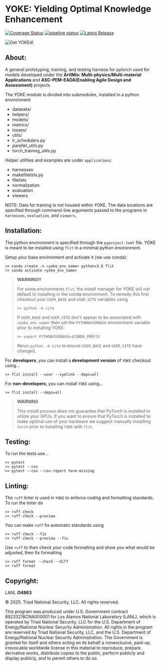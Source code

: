 YOKE: Yielding Optimal Knowledge Enhancement
============================================

[![Coverage Status](https://coveralls.io/repos/github/lanl/Yoke/badge.svg?branch=main)](https://coveralls.io/github/lanl/Yoke?branch=main)
[![pipeline status](https://github.com/lanl/Yoke/actions/workflows/yoke_install_test_lint.yml/badge.svg)](https://github.com/lanl/Yoke/actions) 
[![Latest Release](https://img.shields.io/github/v/release/lanl/Yoke)](https://github.com/lanl/Yoke/releases)

![Get YOKEd!](./YOKE_DALLE_512x512.png)

About:
------

A general prototyping, training, and testing harness for pytorch used
for models developed under the **ArtIMis: Multi-physics/Multi-material
Applications** and **ASC-PEM-EADA(Enabling Agile Design and Assessment)**
projects.

The YOKE module is divided into submodules, installed in a python environment:

- datasets/
- helpers/
- models/
- metrics/
- losses/
- utils/
- lr_schedulers.py
- parellel_utils.py
- torch_training_utils.py

Helper utilities and examples are under `applications`:

- harnesses
- makefilelists.py
- filelists
- normalization
- evaluation
- viewers

NOTE: Data for training is not housed within YOKE. The data locations are
specified through command-line arguments passed to the programs in
`harnesses`, `evaluation`, and `viewers`.


Installation:
-------------

The python environment is specified through the `pyproject.toml`
file. YOKE is meant to be installed using `flit` in a minimal python
environment.

Setup your base environment and activate it (we use conda):

```
>> conda create -n <yoke_env_name> python=3.9 flit
>> conda activate <yoke_env_name>
```

> **WARNING!!**
>
> For some environments `flit`, the install manager for YOKE will not
> default to installing in the conda environment. To remedy this first
> checkout your `USER_BASE` and `USER_SITE` variables using
>
> ```
> >> python -m site
> ```
>
> If `USER_BASE` and `USER_SITE` don't appear to be associated with
> `<yoke_env_name>` then set the `PYTHONUSERBASE` environment variable
> prior to installing YOKE:
>
> ```
> >> export PYTHONUSERBASE=$CONDA_PREFIX
> ```
>
> Rerun `python -m site` to ensure `USER_BASE` and `USER_SITE` have
> changed.

For **developers**, you can install a **development version** of
`YOKE` checkout using...

```
>> flit install --user --symlink --deps=all
```

For **non-developers**, you can install `YOKE` using...

```
>> flit install --deps=all
```

> **WARNING**
> 
> This install process does not guarantee that PyTorch is installed to
> utilize your GPUs. If you want to ensure that PyTorch is installed to
> make optimal use of your hardware we suggest manually installing
> `torch` prior to installing `YOKE` with `flit`.

Testing:
--------

To run the tests use...

```
>> pytest
>> pytest --cov
>> pytest --cov --cov-report term-missing
```

Linting:
--------

The `ruff` linter is used in `YOKE` to enforce coding and formatting
standards. To run the linter do

```
>> ruff check
>> ruff check --preview
```

You can make `ruff` fix automatic standards using

```
>> ruff check --fix
>> ruff check --preview --fix
```

Use `ruff` to then check your code formatting and show you what would
be adjusted, then fix formatting

```
>> ruff format --check --diff
>> ruff format
```

Copyright:
----------

LANL **O4863**

&copy; 2025. Triad National Security, LLC. All rights reserved.

This program was produced under U.S. Government contract 89233218CNA000001 for Los
Alamos National Laboratory (LANL), which is operated by Triad National Security, LLC for
the U.S. Department of Energy/National Nuclear Security Administration. All rights in
the program are reserved by Triad National Security, LLC, and the U.S. Department of
Energy/National Nuclear Security Administration. The Government is granted for itself
and others acting on its behalf a nonexclusive, paid-up, irrevocable worldwide license
in this material to reproduce, prepare. derivative works, distribute copies to the
public, perform publicly and display publicly, and to permit others to do so.
